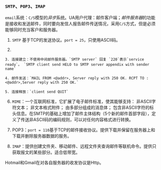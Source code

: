 ### `SMTP`、`POP3`、`IMAP`

`email`系统：`C/S`模型的*异步*系统。UA用户代理：邮件客户端；*邮件服务器*的功能是接收和发送邮件，同时要向发信人报告邮件传送情况，采用`C/S`方式，但是必须能够同时充当客户和服务器。

1. `SMTP` 基于TCP的发送协议。`port = 25`，只使用ASCII码。

2. 

    3. 连接建立：不使用中间邮件服务器。`SMTP server` 回复 `220`表示`service ready`。 `SMTP client send HELO to SMTP server appendix with sender name`

    4. 邮件发送：`MAIL FROM <@addr>, Server reply with 250 OK. RCPT TO : <@addr>,Server reply with 250 OK.`

    5. 连接释放：`client send QUIT`

6. `MIME`：一个互联网标准，它扩展了电子邮件标准，使其能够支持： 非ASCII字符文本； 非文本格式附件； 由多部分组成的消息体； 包含非ASCII字符的标头信息。在SMTP的基础上增加了邮件主体结构（5个新的邮件首部字段），定义了传送非ASCII码的编码规则，可以对任何内容格式进行转换。

7. POP3：`port = 110`基于TCP的邮件接收协议。提供下载并保留在服务器上和下载并删除服务器数据的服务。

8. `IMAP`：提供创建文件夹、移动邮件、远程文件夹查询邮件等联机命令。提供只获取报文的某些部分。适合低带宽。

Hotmail和Gmail在对各自服务器的收发协议是Http。



